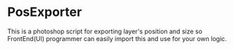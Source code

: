 # PosExporter
This is a photoshop script for exporting layer's position and size so FrontEnd(UI) programmer can easily import this and use for
your own logic.
